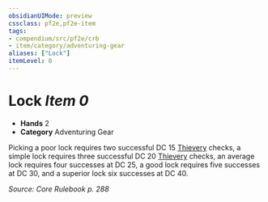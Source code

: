 ```yaml
---
obsidianUIMode: preview
cssclass: pf2e,pf2e-item
tags:
- compendium/src/pf2e/crb
- item/category/adventuring-gear
aliases: ["Lock"]
itemLevel: 0
---
```

# Lock *Item 0*  

- **Hands** 2
- **Category** Adventuring Gear

Picking a poor lock requires two successful DC 15 [Thievery](../../skills.md#Thievery) checks, a simple lock requires three successful DC 20 [Thievery](../../skills.md#Thievery) checks, an average lock requires four successes at DC 25, a good lock requires five successes at DC 30, and a superior lock six successes at DC 40.

*Source: Core Rulebook p. 288*